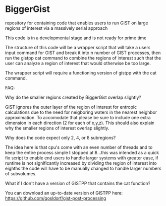 # BiggerGist
repository for containing code that enables users to run GIST on large regions of interest via a massively serial approach

This code is in a developmental stage and is not ready for prime time

The structure of this code will be a wrapper script that will take a users input command for GIST and break it into n number of GIST processes, then run the gistpp cat command to combine the regions of interest such that the user can analyze a region of interest that would otherwise be too large.

The wrapper script will require a functioning version of gistpp with the cat command. 

FAQ:

Why do the smaller regions created by BiggerGist overlap slightly?

GIST ignores the outer layer of the region of interest for entropic calculations due to the need for neigboring waters in the nearest neighbor approximation. To accomodate that please be sure to include one extra dimension in each direction (2 for each of x,y,z). This should also explain why the smaller regions of interest overlap slightly.

Why does the code expect only 2, 4, or 8 subregions?

The idea here is that cpu's come with an even number of threads and to keep the entire process simple I stopped at 8...this was intended as a quick fix script to enable end users to handle larger systems with greater ease, if runtime is not significantly increased by dividing the region of interest into eighths the code will have to be manually changed to handle larger numbers of subvolumes.

What if I don't have a version of GISTPP that contains the cat function?

You can download an up-to-date version of GISTPP here: https://github.com/gosldorf/gist-post-processing 
